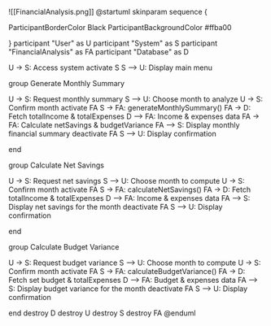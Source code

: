 ![[FinancialAnalysis.png]]
@startuml
skinparam sequence {

ParticipantBorderColor Black
ParticipantBackgroundColor #ffba00

}
participant "User" as U
participant "System" as S
participant "FinancialAnalysis" as FA
participant "Database" as D

U -> S: Access system
activate S
S --> U: Display main menu

group Generate Monthly Summary

  U -> S: Request monthly summary
  S --> U: Choose month to analyze
  U -> S: Confirm month
  activate FA
  S -> FA: generateMonthlySummary()
  FA -> D: Fetch totalIncome & totalExpenses
  D --> FA: Income & expenses data
  FA -> FA: Calculate netSavings & budgetVariance
  FA --> S: Display monthly financial summary
  deactivate FA
  S --> U: Display confirmation

end

group Calculate Net Savings

  U -> S: Request net savings
  S --> U: Choose month to compute
  U -> S: Confirm month
  activate FA
  S -> FA: calculateNetSavings()
  FA -> D: Fetch totalIncome & totalExpenses
  D --> FA: Income & expenses data
  FA --> S: Display net savings for the month
  deactivate FA
  S --> U: Display confirmation

end

group Calculate Budget Variance

  U -> S: Request budget variance
  S --> U: Choose month to compute
  U -> S: Confirm month
  activate FA
  S -> FA: calculateBudgetVariance()
  FA -> D: Fetch set budget & totalExpenses
  D --> FA: Budget & expenses data
  FA --> S: Display budget variance for the month
  deactivate FA
  S --> U: Display confirmation

end
destroy D
destroy U
destroy S
destroy FA
@enduml
